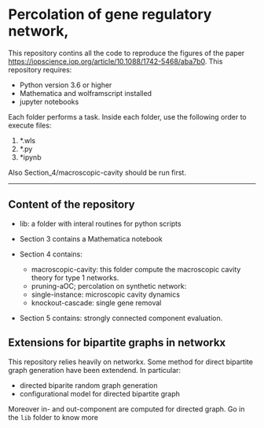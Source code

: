 # Percolation of gene regulatory network,

This repository contins all the code to reproduce the figures of the paper https://iopscience.iop.org/article/10.1088/1742-5468/aba7b0.
This repository requires:

- Python version 3.6 or higher
- Mathematica and wolframscript installed
- jupyter notebooks

Each folder performs a task. Inside each folder, use the following order to execute files:

1. *.wls
2. *.py
3. *ipynb

Also Section_4/macroscopic-cavity should be run first.

---
## Content of the repository
- lib: a folder with interal routines for python scripts
- Section 3 contains a Mathematica notebook
- Section 4 contains:

	- macroscopic-cavity: this folder compute the macroscopic cavity theory for type 1 networks.
	- pruning-aOC; percolation  on synthetic network:	
	- single-instance: microscopic cavity dynamics
	- knockout-cascade: single gene removal
- Section 5 contains:
	strongly connected component evaluation.


## Extensions for bipartite graphs in networkx 
This repository relies heavily on networkx. Some method for direct bipartite graph generation have been extendend. In particular:

- directed biparite random graph generation 
- configurational model for directed bipartite graph

Moreover in- and out-component are computed for directed graph.
Go in the `lib` folder  to know more
